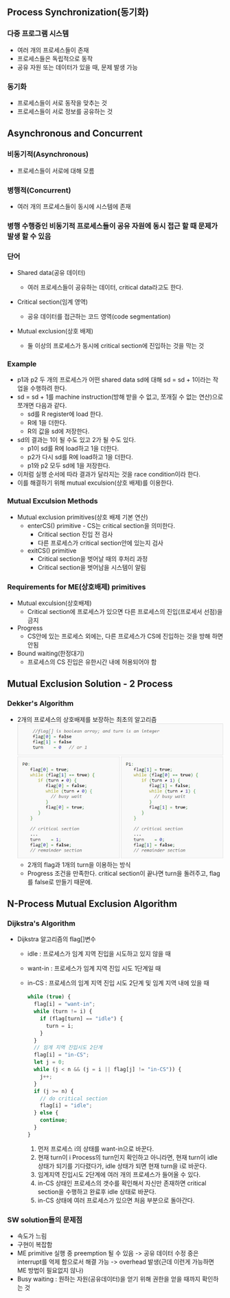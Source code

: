 ## Process Synchronization(동기화)

### 다중 프로그램 시스템

- 여러 개의 프로세스들이 존재
- 프로세스들은 독립적으로 동작
- 공유 자원 또는 데이터가 있을 때, 문제 발생 가능

### 동기화

- 프로세스들이 서로 동작을 맞추는 것
- 프로세스들이 서로 정보를 공유하는 것

## Asynchronous and Concurrent

### 비동기적(Asynchronous)

- 프로세스들이 서로에 대해 모름

### 병행적(Concurrent)

- 여러 개의 프로세스들이 동시에 시스템에 존재

### 병행 수행중인 비동기적 프로세스들이 공유 자원에 동시 접근 할 때 문제가 발생 할 수 있음

### 단어

- Shared data(공유 데이터)

  - 여러 프로세스들이 공유하는 데이터, critical data라고도 한다.

- Critical section(임계 영역)

  - 공유 데이터를 접근하는 코드 영역(code segmentation)

- Mutual exclusion(상호 배제)
  - 둘 이상의 프로세스가 동시에 critical section에 진입하는 것을 막는 것

### Example

- p1과 p2 두 개의 프로세스가 어떤 shared data sd에 대해 sd = sd + 1이라는 작업을 수행하려 한다.
- sd = sd + 1를 machine instruction(방해 받을 수 없고, 쪼개질 수 없는 연산)으로 쪼개면 다음과 같다.
  - sd를 R register에 load 한다.
  - R에 1을 더한다.
  - R의 값을 sd에 저장한다.
- sd의 결과는 1이 될 수도 있고 2가 될 수도 있다.
  - p1이 sd를 R에 load하고 1을 더한다.
  - p2가 다시 sd를 R에 load하고 1을 더한다.
  - p1와 p2 모두 sd에 1을 저장한다.
- 이처럼 실행 순서에 따라 결과가 달라지는 것을 race condition이라 한다.
- 이를 해결하기 위해 mutual exculsion(상호 배제)를 이용한다.

### Mutual Exculsion Methods

- Mutual exclusion primitives(상호 배제 기본 연산)
  - enterCS() primitive - CS는 critical section을 의미한다.
    - Critical section 진입 전 검사
    - 다른 프로세스가 critical section안에 있는지 검사
  - exitCS() primitive
    - Critical section을 벗어날 때의 후처리 과정
    - Critical section을 벗어남을 시스템이 알림

### Requirements for ME(상호배제) primitives

- Mutual exculsion(상호배제)
  - Critical section에 프로세스가 있으면 다른 프로세스의 진입(프로세서 선점)을 금지
- Progress
  - CS안에 있는 프로세스 외에는, 다른 프로세스가 CS에 진입하는 것을 방해 하면 안됨
- Bound waiting(한정대기)
  - 프로세스의 CS 진입은 유한시간 내에 허용되어야 함

## Mutual Exclusion Solution - 2 Process

### Dekker's Algorithm

- 2개의 프로세스의 상호배제를 보장하는 최초의 알고리즘
  ![](img/2022-01-17-20-38-34.png)
  - 2개의 flag과 1개의 turn을 이용하는 방식
  - Progress 조건을 만족한다. critical section이 끝나면 turn을 돌려주고, flag를 false로 만들기 때문에.

## N-Process Mutual Exclusion Algorithm

### Dijkstra's Algorithm

- Dijkstra 알고리즘의 flag[]변수

  - idle : 프로세스가 임계 지역 진입을 시도하고 있지 않을 때
  - want-in : 프로세스가 임계 지역 진입 시도 1단계일 때
  - in-CS : 프로세스의 임계 지역 진입 시도 2단계 및 임계 지역 내에 있을 때

    ```js
    while (true) {
      flag[i] = "want-in";
      while (turn != i) {
        if (flag[turn] == "idle") {
          turn = i;
        }
      }
      // 임계 지역 진입시도 2단계
      flag[i] = "in-CS";
      let j = 0;
      while (j < n && (j = i || flag[j] != "in-CS")) {
        j++;
      }
      if (j >= n) {
        // do critical section
        flag[i] = "idle";
      } else {
        continue;
      }
    }
    ```

    1. 먼저 프로세스 i의 상태를 want-in으로 바꾼다.
    2. 현재 turn이 i Process의 turn인지 확인하고 아니라면, 현재 turn이 idle 상태가 되기를 기다렸다가, idle 상태가 되면 현재 turn을 i로 바꾼다.
    3. 임계지역 진입시도 2단계에 여러 개의 프로세스가 들어올 수 있다.
    4. in-CS 상태인 프로세스의 갯수를 확인해서 자신만 존재하면 critical section을 수행하고 완료후 idle 상태로 바꾼다.
    5. in-CS 상태에 여러 프로세스가 있으면 처음 부분으로 돌아간다.

### SW solution들의 문제점

- 속도가 느림
- 구현이 복잡함
- ME primitive 실행 중 preemption 될 수 있음 -> 공유 데이터 수정 중은 interrupt를 억제 함으로서 해결 가능 -> overhead 발생(근데 이런게 가능하면 ME 방법이 필요없지 않나)
- Busy waiting : 원하는 자원(공유데이터)을 얻기 위해 권한을 얻을 때까지 확인하는 것
